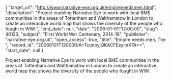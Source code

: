 {
  "target_url": "http://www.narrative-eye.org.uk/empireneedsmen.html", 
  "description": "Project enabling Narrative Eye to work with local BME communities in the areas of Tottenham and Walthamstow in London to create an interactive world map that shows the diversity of the people who fought in WWI.", 
  "end_date": null, 
  "date": "2006-01-01T12:00:00", 
  "slug": 40123, 
  "subject": "First World War Centenary, 2014-18", 
  "publisher": "narrative-eye.org.uk", 
  "open_access": true, 
  "title": "Empire needs men, The ", 
  "record_id": "20060101T120000/A+TcunoyjQKACFEsyimX7A==", 
  "start_date": null
}

Project enabling Narrative Eye to work with local BME communities in the areas of Tottenham and Walthamstow in London to create an interactive world map that shows the diversity of the people who fought in WWI.